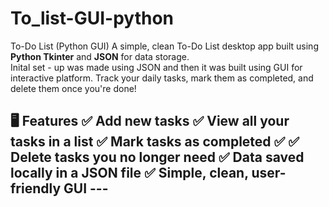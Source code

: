# To_list-GUI-python
To-Do List (Python GUI)  A simple, clean To-Do List desktop app built using **Python Tkinter** and **JSON** for data storage.   
Inital set - up was made using JSON and then it was built using GUI for interactive platform. 
Track your daily tasks, mark them as completed, and delete them once you're done!   
## 🖥️ Features  ✅ Add new tasks   ✅ View all your tasks in a list   ✅ Mark tasks as completed ✅   ✅ Delete tasks you no longer need   ✅ Data saved locally in a JSON file   ✅ Simple, clean, user-friendly GUI    ---
